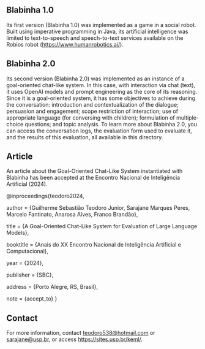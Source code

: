 ## Blabinha 1.0
Its first version (Blabinha 1.0) was implemented as a game in a social robot. Built using imperative programming in Java, its artificial intelligence was limited to text-to-speech and speech-to-text services available on the Robios robot (https://www.humanrobotics.ai/).


## Blabinha 2.0
Its second version (Blabinha 2.0) was implemented as an instance of a goal-oriented chat-like system. In this case, with interaction via chat (text), it uses OpenAI models and prompt engineering as the core of its reasoning. Since it is a goal-oriented system, it has some objectives to achieve during the conversation: introduction and contextualization of the dialogue; persuasion and engagement; scope restriction of interaction; use of appropriate language (for conversing with children); formulation of multiple-choice questions; and topic analysis. To learn more about Blabinha 2.0, you can access the conversation logs, the evaluation form used to evaluate it, and the results of this evaluation, all available in this directory.

## Article
An article about the Goal-Oriented Chat-Like System instantiated with Blabinha has been accepted at the Encontro Nacional de Inteligência Artificial (2024).

@inproceedings{teodoro2024,

author = {Guilherme Sebastião Teodoro Junior, Sarajane Marques Peres, Marcelo Fantinato, Anarosa Alves, Franco Brandão},

title = {A Goal-Oriented Chat-Like System for Evaluation of Large Language Models},

booktitle = {Anais do XX Encontro Nacional de Inteligência Artificial e Computacional},

year = {2024},

publisher = {SBC},

address = {Porto Alegre, RS, Brasil},

note = {accept_to}
}

## Contact

For more information, contact teodoro538@hotmail.com or sarajane@usp.br, or access https://sites.usp.br/keml/.

